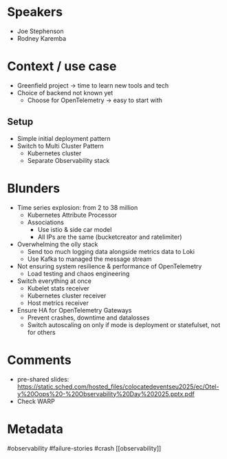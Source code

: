 # Speakers
* Joe Stephenson
* Rodney Karemba
# Context / use case
* Greenfield project -> time to learn new tools and tech
* Choice of backend not known yet
	* Choose for OpenTelemetry -> easy to start with
## Setup
* Simple initial deployment pattern
* Switch to Multi Cluster Pattern
	* Kubernetes cluster
	* Separate Observability stack
# Blunders
* Time series explosion: from 2 to 38 million
	* Kubernetes Attribute Processor
	* Associations 
		* Use istio & side car model
		* All IPs are the same (bucketcreator and ratelimiter)
* Overwhelming the olly stack
	* Send too much logging data alongside metrics data to Loki
	* Use Kafka to managed the message stream
* Not ensuring system resilience & performance of OpenTelemetry
	* Load testing and chaos engineering
* Switch everything at once
	* Kubelet stats receiver
	* Kubernetes cluster receiver
	* Host metrics receiver
* Ensure HA for OpenTelemetry Gateways
	* Prevent crashes, downtime and datalosses
	* Switch autoscaling on only if mode is deployment or statefulset, not for others
# Comments
* pre-shared slides: https://static.sched.com/hosted_files/colocatedeventseu2025/ec/Otel-y%20Oops%20-%20Observability%20Day%202025.pptx.pdf
* Check WARP

# Metadata
#observability #failure-stories #crash [[observability]]
